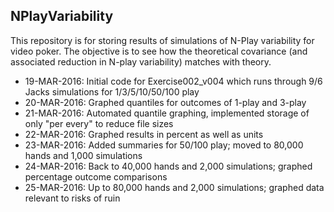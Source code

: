 ## NPlayVariability  

This repository is for storing results of simulations of N-Play variability for video poker.  The objective is to see how the theoretical covariance (and associated reduction in N-play variability) matches with theory.  
  
* 19-MAR-2016:  Initial code for Exercise002_v004 which runs through 9/6 Jacks simulations for 1/3/5/10/50/100 play  
* 20-MAR-2016:  Graphed quantiles for outcomes of 1-play and 3-play  
* 21-MAR-2016:  Automated quantile graphing, implemented storage of only "per every" to reduce file sizes  
* 22-MAR-2016:  Graphed results in percent as well as units  
* 23-MAR-2016:  Added summaries for 50/100 play; moved to 80,000 hands and 1,000 simulations  
* 24-MAR-2016:  Back to 40,000 hands and 2,000 simulations; graphed percentage outcome comparisons  
* 25-MAR-2016:  Up to 80,000 hands and 2,000 simulations; graphed data relevant to risks of ruin  
  
